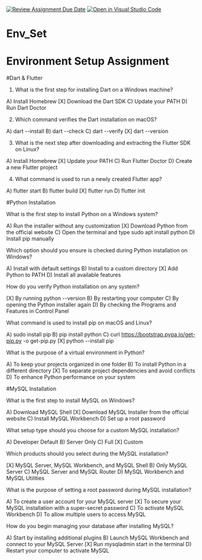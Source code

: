 [![Review Assignment Due Date](https://classroom.github.com/assets/deadline-readme-button-22041afd0340ce965d47ae6ef1cefeee28c7c493a6346c4f15d667ab976d596c.svg)](https://classroom.github.com/a/vnsr1XuU)
[![Open in Visual Studio Code](https://classroom.github.com/assets/open-in-vscode-2e0aaae1b6195c2367325f4f02e2d04e9abb55f0b24a779b69b11b9e10269abc.svg)](https://classroom.github.com/online_ide?assignment_repo_id=15656960&assignment_repo_type=AssignmentRepo)
# Env_Set

# Environment Setup Assignment

#Dart & Flutter

1. What is the first step for installing Dart on a Windows machine?

A) Install Homebrew
[X] Download the Dart SDK
C) Update your PATH
D) Run Dart Doctor


2. Which command verifies the Dart installation on macOS?

A) dart --install
B) dart --check
C) dart --verify
[X] dart --version


3. What is the next step after downloading and extracting the Flutter SDK on Linux?

A) Install Homebrew
[X] Update your PATH
C) Run Flutter Doctor
D) Create a new Flutter project


4. What command is used to run a newly created Flutter app?

A) flutter start
B) flutter build
[X] flutter run
D) flutter init


#Python Installation

What is the first step to install Python on a Windows system?

A) Run the installer without any customization
[X] Download Python from the official website
C) Open the terminal and type sudo apt install python
D) Install pip manually

Which option should you ensure is checked during Python installation on Windows?

A) Install with default settings
B) Install to a custom directory
[X] Add Python to PATH
D) Install all available features

How do you verify Python installation on any system?

[X] By running python --version
B) By restarting your computer
C) By opening the Python installer again
D) By checking the Programs and Features in Control Panel

What command is used to install pip on macOS and Linux?

A) sudo install pip
B) pip install python
C) curl https://bootstrap.pypa.io/get-pip.py -o get-pip.py
[X] python --install pip

What is the purpose of a virtual environment in Python?

A) To keep your projects organized in one folder
B) To install Python in a different directory
[X] To separate project dependencies and avoid conflicts
D) To enhance Python performance on your system

#MySQL Installation

What is the first step to install MySQL on Windows?

A) Download MySQL Shell
[X] Download MySQL Installer from the official website
C) Install MySQL Workbench
D) Set up a root password

What setup type should you choose for a custom MySQL installation?

A) Developer Default
B) Server Only
C) Full
[X] Custom

Which products should you select during the MySQL installation?

[X] MySQL Server, MySQL Workbench, and MySQL Shell
B) Only MySQL Server
C) MySQL Server and MySQL Router
D) MySQL Workbench and MySQL Utilities

What is the purpose of setting a root password during MySQL installation?

A) To create a user account for your MySQL server
[X] To secure your MySQL installation with a super-secret password
C) To activate MySQL Workbench
D) To allow multiple users to access MySQL

How do you begin managing your database after installing MySQL?

A) Start by installing additional plugins
B) Launch MySQL Workbench and connect to your MySQL Server
[X] Run mysqladmin start in the terminal
D) Restart your computer to activate MySQL
